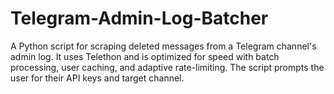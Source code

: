 # Telegram-Admin-Log-Batcher
A Python script for scraping deleted messages from a Telegram channel's admin log. It uses Telethon and is optimized for speed with batch processing, user caching, and adaptive rate-limiting. The script prompts the user for their API keys and target channel.
